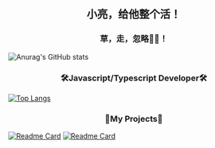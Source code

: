 ## <center> 小亮，给他整个活！</center>
### <center> 草，走，忽略🤸‍♂️！ </center>

![Anurag's GitHub stats](https://github-readme-stats.vercel.app/api?username=Runtus&show_icons=true&theme=tokyonight)


### <center> 🛠Javascript/Typescript Developer🛠 </center>
[![Top Langs](https://github-readme-stats.vercel.app/api/top-langs/?username=Runtus&hide=css,vue,scss,Ruby)](https://github.com/Runtus/pixiv-server-ts)

### <center> 🎁My Projects🎁 </center>
[![Readme Card](https://github-readme-stats.vercel.app/api/pin/?username=Runtus&repo=pixiv-server-ts)](https://github.com/Runtus/pixiv-server-ts)
[![Readme Card](https://github-readme-stats.vercel.app/api/pin/?username=Runtus&repo=dormitory-uestc)](https://github.com/Runtus/dormitory-uestc)

<!--START_SECTION:waka-->
<!--END_SECTION:waka-->